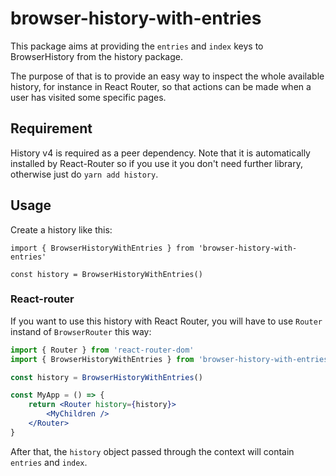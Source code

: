 # browser-history-with-entries

This package aims at providing the `entries` and `index` keys to BrowserHistory from the history package.

The purpose of that is to provide an easy way to inspect the whole available history, for instance in React Router, so that actions can be made when a user has visited some specific pages.

## Requirement

History v4 is required as a peer dependency. Note that it is automatically installed by React-Router so if you use it you don't need further library, otherwise just do `yarn add history`.

## Usage

Create a history like this: 

```
import { BrowserHistoryWithEntries } from 'browser-history-with-entries'

const history = BrowserHistoryWithEntries()
```

### React-router

If you want to use this history with React Router, you will have to use `Router` instand of `BrowserRouter` this way:

```jsx
import { Router } from 'react-router-dom'
import { BrowserHistoryWithEntries } from 'browser-history-with-entries'

const history = BrowserHistoryWithEntries()

const MyApp = () => {
	return <Router history={history}>
		<MyChildren />
	</Router>
}

```
After that, the `history` object passed through the context will contain `entries` and `index`.
